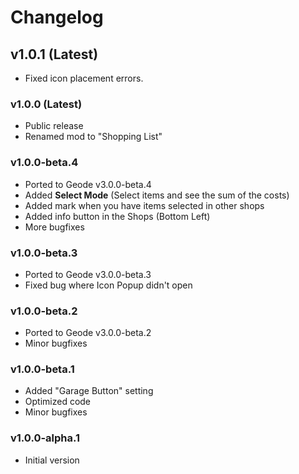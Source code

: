 # Changelog

## <cg>v1.0.1</c> (Latest)

* <cg>Fixed</c> icon placement errors.

### <cb>v1.0.0</c> (Latest)

* <cp>Public release</c>
* <cy>Renamed</c> mod to "Shopping List"

### <cb>v1.0.0-beta.4</c>

* <co>Ported to Geode v3.0.0-beta.4</c>
* <cg>Added</c> **Select Mode** (Select items and see the sum of the costs)
* <cg>Added</c> mark when you have items selected in other shops
* <cg>Added</c> info button in the Shops (Bottom Left)
* More bugfixes

### <cb>v1.0.0-beta.3</c>

* <co>Ported to Geode v3.0.0-beta.3</c>
* <cg>Fixed</c> bug where Icon Popup didn't open

### <cb>v1.0.0-beta.2</c>

* <co>Ported to Geode v3.0.0-beta.2</c>
* Minor bugfixes

### <cb>v1.0.0-beta.1</c>

* <cg>Added</c> "Garage Button" setting
* Optimized code
* Minor bugfixes

### <cb>v1.0.0-alpha.1</c>

* <cp>Initial version</c>
